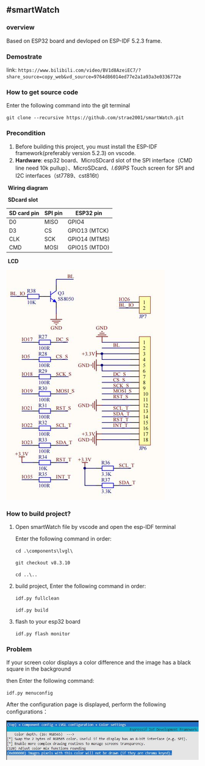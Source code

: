 ## **#smartWatch**

### overview

Based on ESP32 board and devloped on ESP-IDF 5.2.3 frame.


### Demostrate

link: `https://www.bilibili.com/video/BV1d8AzeiEC7/?share_source=copy_web&vd_source=9764d86014ed77e2a1a93a3e0336772e`



### How to get source code

Enter the following command into the git terminal

 `git clone --recursive https://github.com/strae2001/smartWatch.git`



### Precondition

1. Before building this project,  you must install the ESP-IDF framework(preferably version 5.2.3) on vscode.
2. **Hardware**:  esp32 board、MicroSDcard slot of the SPI interface（CMD line need 10k pullup）、MicroSDcard、*I.69IPS* Touch screen for SPI and I2C interfaces（st7789、cst816t）

​		**Wiring diagram**

​		**SDcard slot**

| SD card pin | SPI pin | ESP32 pin     |
| ----------- | ------- | ------------- |
| D0          | MISO    | GPIO4         |
| D3          | CS      | GPIO13 (MTCK) |
| CLK         | SCK     | GPIO14 (MTMS) |
| CMD         | MOSI    | GPIO15 (MTDO) |

​		**LCD**

![](readme/02.jpg)



### How to build project? 

1. Open smartWatch file by vscode  and open the esp-IDF terminal

   Enter the following command in order:  

   `cd .\components\lvgl\`

   `git checkout v8.3.10`

   `cd ..\..`


3. build project, Enter the following command in order: 

   `idf.py fullclean`

   `idf.py build`

4. flash to your esp32 board

   `idf.py flash monitor`





### Problem

If your screen color displays a color difference and the image has a black square in the background 

then Enter the following command:

`idf.py menuconfig`

After the configuration page is displayed, perform the following configurations：

![](readme/01.jpg)



